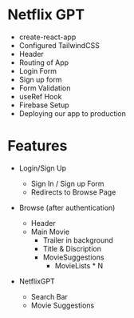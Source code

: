 # Netflix GPT

- create-react-app
- Configured TailwindCSS
- Header
- Routing of App
- Login Form
- Sign up form
- Form Validation
- useRef Hook
- Firebase Setup
- Deploying our app to production

# Features

- Login/Sign Up
  - Sign In / Sign up Form
  - Redirects to Browse Page
- Browse (after authentication)

  - Header
  - Main Movie
    - Trailer in background
    - Title & Discription
    - MovieSuggestions
      - MovieLists \* N

- NetflixGPT
  - Search Bar
  - Movie Suggestions
